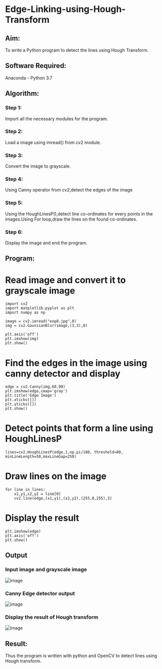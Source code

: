 # Edge-Linking-using-Hough-Transform
## Aim:
To write a Python program to detect the lines using Hough Transform.

## Software Required:
Anaconda - Python 3.7

## Algorithm:
### Step 1:
Import all the necessary modules for the program.

### Step 2:
Load a image using imread() from cv2 module.

### Step 3:
Convert the image to grayscale.

### Step 4:
Using Canny operator from cv2,detect the edges of the image

### Step 5:
Using the HoughLinesP(),detect line co-ordinates for every points in the images.Using For loop,draw the lines on the found co-ordinates.

### Step 6:
Display the image and end the program.


## Program:


# Read image and convert it to grayscale image
```
import cv2
import matplotlib.pyplot as plt
import numpy as np

image = cv2.imread("exp8.jpg",0)
img = cv2.GaussianBlur(image,(3,3),0)

plt.axis('off')
plt.imshow(img)
plt.show()
```
# Find the edges in the image using canny detector and display
```
edge = cv2.Canny(img,60,90)
plt.imshow(edge,cmap='gray')
plt.title('Edge Image')
plt.xticks([])
plt.yticks([])
plt.show()

```


# Detect points that form a line using HoughLinesP
```
lines=cv2.HoughLinesP(edge,1,np.pi/180, threshold=80, minLineLength=50,maxLineGap=250)
```


# Draw lines on the image
```
for line in lines:
    x1,y1,x2,y2 = line[0]
    cv2.line(edge,(x1,y1),(x2,y2),(255,0,255),3)
```


# Display the result
```
plt.imshow(edge)
plt.axis('off')
plt.show()
```
## Output

### Input image and grayscale image
![image](https://user-images.githubusercontent.com/93992063/232981911-1d707477-9a7c-40dd-8300-d5e9972ae1f8.png)


### Canny Edge detector output
![image](https://user-images.githubusercontent.com/93992063/232982014-b2db0fdf-6429-4ce9-b156-dfa7bb046f0d.png)



### Display the result of Hough transform

![image](https://user-images.githubusercontent.com/93992063/232982802-4ed72a9d-8317-49f8-9b79-7f373cad0eb4.png)



## Result:
Thus the program is written with python and OpenCV to detect lines using Hough transform. 

